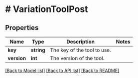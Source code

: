 # # VariationToolPost

## Properties

Name | Type | Description | Notes
------------ | ------------- | ------------- | -------------
**key** | **string** | The key of the tool to use. |
**version** | **int** | The version of the tool. |

[[Back to Model list]](../../README.md#models) [[Back to API list]](../../README.md#endpoints) [[Back to README]](../../README.md)
